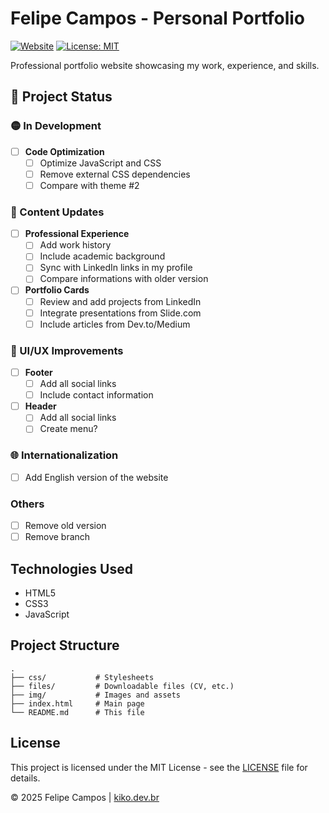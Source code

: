 # Felipe Campos - Personal Portfolio

[![Website](https://img.shields.io/website?url=https%3A%2F%2Fkiko.dev.br&style=flat-square)](https://kiko.dev.br)
[![License: MIT](https://img.shields.io/badge/License-MIT-blue.svg?style=flat-square)](https://opensource.org/licenses/MIT)

Professional portfolio website showcasing my work, experience, and skills.

## 🚀 Project Status

### 🟡 In Development
- [ ] **Code Optimization**
  - [ ] Optimize JavaScript and CSS
  - [ ] Remove external CSS dependencies
  - [ ] Compare with theme #2

### 📝 Content Updates
- [ ] **Professional Experience**
  - [ ] Add work history
  - [ ] Include academic background
  - [ ] Sync with LinkedIn links in my profile
  - [ ] Compare informations with older version

- [ ] **Portfolio Cards**
  - [ ] Review and add projects from LinkedIn
  - [ ] Integrate presentations from Slide.com
  - [ ] Include articles from Dev.to/Medium

### 🎨 UI/UX Improvements
- [ ] **Footer**
  - [ ] Add all social links
  - [ ] Include contact information
- [ ] **Header**
  - [ ] Add all social links
  - [ ] Create menu?

### 🌐 Internationalization
- [ ] Add English version of the website

### Others
- [ ] Remove old version
- [ ] Remove branch

## Technologies Used
- HTML5
- CSS3
- JavaScript

## Project Structure
```
.
├── css/           # Stylesheets
├── files/         # Downloadable files (CV, etc.)
├── img/           # Images and assets
├── index.html     # Main page
└── README.md      # This file
```

## License
This project is licensed under the MIT License - see the [LICENSE](LICENSE) file for details.

© 2025 Felipe Campos | [kiko.dev.br](https://kiko.dev.br)